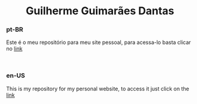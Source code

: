 <h1 align="center">Guilherme Guimarães Dantas</h1>

<h3>pt-BR</h3>

Este é o meu repositório para meu site pessoal, para acessa-lo basta clicar no [link](https://guilhermenobre.github.io/portfolio-guilherme/)

<br>
<h3>en-US</h3>

This is my repository for my personal website, to access it just click on the [link](https://guilhermenobre.github.io/portfolio-guilherme/)